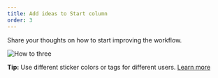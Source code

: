 ```yaml
---
title: Add ideas to Start column
order: 3
---
```


Share your thoughts on how to start improving the  workflow.

![How to three](https://realtimeboard.com/api/inspiration-center/dev/content/gif/Retro-three-step.jpg)

**Tip:** Use different sticker colors or tags for different users. [Learn more](https://help.realtimeboard.com/support/solutions/articles/11000036073-realtimeboard-plugin-for-confluence)

